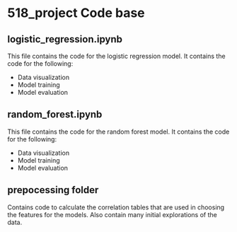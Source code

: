 # 518_project Code base

## logistic_regression.ipynb

This file contains the code for the logistic regression model. It contains the code for the following:

- Data visualization
- Model training
- Model evaluation

## random_forest.ipynb

This file contains the code for the random forest model. It contains the code for the following:

- Data visualization
- Model training
- Model evaluation

## prepocessing folder

Contains code to calculate the correlation tables that are used in choosing the features for the models.
Also contain many initial explorations of the data.
